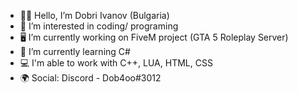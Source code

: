- 🙋‍♂️ Hello, I’m Dobri Ivanov (Bulgaria)
- 👀 I’m interested in coding/ programing
- 🖥 I’m currently working on FiveM project (GTA 5 Roleplay Server)
- 📖 I’m currently learning C#
- 💻 I'm able to work with C++, LUA, HTML, CSS
- 🌍 Social:
Discord - Dob4oo#3012

<!---
dobri-ivanov/dobri-ivanov is a ✨ special ✨ repository because its `README.md` (this file) appears on your GitHub profile.
You can click the Preview link to take a look at your changes.
--->
